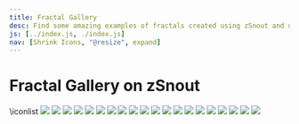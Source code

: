```yaml
---
title: Fractal Gallery
desc: Find some amazing examples of fractals created using zSnout and use them to create your own!
js: [../index.js, ./index.js]
nav: [Shrink Icons, "@resize", expand]
---
```


# Fractal Gallery on zSnout

\iconlist
[![](./starrynight.png)](/mandelbrot/custom/#%7B"maxIterations":150,"xStart":-0.732249730426473,"xEnd":-0.7317866554383559,"yStart":-0.22328186667830255,"yEnd":-0.22374494166645978,"colorMode":1,"iterEQ":"z%5E2%20+%20c"%7D)
[![](./rainbow.png)](/mandelbrot/custom/#%7B"maxIterations":100,"xStart":-1.3277167364520661,"xEnd":-1.3188881778430956,"yStart":0.07206617008102528,"yEnd":0.08089472868997966,"colorMode":2,"iterEQ":"z%5E2%20+%20c"%7D)
[![](./pebbles.png)](</mandelbrot/custom/#%7B"maxIterations":100,"xStart":-0.9887365225495526,"xEnd":-0.9826954876390201,"yStart":-1.5459697955278822,"yEnd":-1.5520108304384133,"colorMode":1,"iterEQ":"(z%5E3+1.59)/(cz%5E2+1)"%7D>)
[![](./froggie.png)](/mandelbrot/custom/#%7B%22maxIterations%22:50,%22xStart%22:-0.225897040299161,%22xEnd%22:-0.1711576081440411,%22yStart%22:-1.604561834601001,%22yEnd%22:-1.6593012667561222,%22colorMode%22:3,%22iterEQ%22:%22z%5E2+z+1/c%22%7D)
[![](./candycane.png)](/mandelbrot/custom/#%7B"maxIterations":150,"xStart":0.3857745927843229,"xEnd":0.39064069384049527,"yStart":-0.5768426479545651,"yEnd":-0.5817087490107377,"colorMode":1,"iterEQ":"z%5E2%20+%20c"%7D)
[![](./ghosthill.png)](/mandelbrot/custom/#%7B"maxIterations":150,"xStart":-0.03182237454935518,"xEnd":-0.022390811179327945,"yStart":-0.7014704862659963,"yEnd":-0.710902049636024,"colorMode":2,"iterEQ":"z%5E2%20+%20c"%7D)
[![](./neonstripes.png)](/mandelbrot/custom/#%7B"maxIterations":150,"xStart":-1.0251000931694414,"xEnd":-1.0178108117982159,"yStart":-0.32417506099685717,"yEnd":-0.33146434236808303,"colorMode":2,"iterEQ":"z%5E2%20+%20c"%7D)
[![](./murkylake.png)](/mandelbrot/custom/#%7B"maxIterations":50,"xStart":-0.7784509299771178,"xEnd":-0.7751382154314792,"yStart":0.13442204997332372,"yEnd":0.1377347645189628,"colorMode":1,"iterEQ":"z%5E2%20+%20c"%7D)
[![](./picasso.png)](</mandelbrot/custom/#%7B"maxIterations":150,"xStart":-1.099149565538116,"xEnd":-0.8118901933956281,"yStart":-1.3620083840710804,"yEnd":-1.6492677562135702,"colorMode":3,"iterEQ":"(z%5E3+1)/(cz%5E2+1)"%7D>)
[![](./idk.png)](/mandelbrot/custom/#%7B"maxIterations":150,"xStart":-0.21026552179310834,"xEnd":-0.18605158852711393,"yStart":0.9954077258950186,"yEnd":0.9711937926290243,"colorMode":1,"iterEQ":"z%5E2+z+1/c%5E2"%7D)
[![](./spiral.png)](/mandelbrot/custom/#%7B"maxIterations":150,"xStart":0.10596525831184556,"xEnd":0.12766024530146544,"yStart":-0.22688369428620184,"yEnd":-0.24857868127582164,"colorMode":2,"iterEQ":"z%5E2-z-c"%7D)
[![](./island2.png)](/mandelbrot/custom/#%7B"maxIterations":100,"xStart":0.5668058386527308,"xEnd":0.598457871964208,"yStart":-0.6867870032511226,"yEnd":-0.7184390365625811,"colorMode":2,"iterEQ":"z%5E7-z-c"%7D)
[![](./bubble.png)](</mandelbrot/custom/#%7B"maxIterations":150,"xStart":-14.792970083759334,"xEnd":-10.344190671928361,"yStart":-5.522561512085471,"yEnd":-9.971340923913822,"colorMode":2,"iterEQ":"(z%5E10+1)/(cz%5E2+1)"%7D>)
[![](./trans.png)](/mandelbrot/custom/#%7B"maxIterations":150,"xStart":-0.8186694434587745,"xEnd":-0.8110482630267526,"yStart":-0.26452829068281214,"yEnd":-0.272149471114829,"colorMode":2,"iterEQ":"z%5E2%20-%20z%20+%20c%5E6"%7D)
[![](./islands.png)](/mandelbrot/custom/#%7B"maxIterations":100,"xStart":-0.37914098719494593,"xEnd":-0.3770389398575108,"yStart":-0.8744928611204853,"yEnd":-0.8765949084579189,"colorMode":2,"iterEQ":"z%5E10+c-z"%7D)
[![](./halloween.png)](/mandelbrot/custom/#%7B"maxIterations":150,"xStart":-0.08261051477385041,"xEnd":-0.06394631295549937,"yStart":-0.36194185148150154,"yEnd":-0.3806060532998526,"colorMode":3,"iterEQ":"z%5E4-z%5E4-z%5E6-c+z-c%5E6"%7D)
[![](./flop.png)](/mandelbrot/custom/#%7B"maxIterations":20,"xStart":-0.04673784379993834,"xEnd":0.1782931601922989,"yStart":0.030416257347924733,"yEnd":-0.1946147466443126,"colorMode":2,"iterEQ":"1%20-%20c%5E5%20-%20z%5E5%20+%20z%5E10"%7D)
[![](./idk2.png)](/mandelbrot/custom/#%7B"maxIterations":20,"xStart":0.15933089102051032,"xEnd":0.1818953510689109,"yStart":-1.0161970235474023,"yEnd":-1.0387614835958026,"colorMode":2,"iterEQ":"1%20-%20c%5E5%20-%20z%5E5%20+%20z%5E10"%7D)
[![](./tabs.png)](/mandelbrot/custom/#%7B"maxIterations":20,"xStart":0.17090654216365306,"xEnd":0.1713564453357809,"yStart":-1.031276049319976,"yEnd":-1.0317259524921047,"colorMode":2,"iterEQ":"1%20-%20c%5E5%20-%20z%5E5%20+%20z%5E10"%7D)
[![](./peapod.png)](/mandelbrot/custom/#%7B"maxIterations":150,"xStart":-0.1497837675236526,"xEnd":-0.14841801524668138,"yStart":-0.9502090853078653,"yEnd":-0.9515748375847903,"colorMode":5,"iterEQ":"z%5E2+1/c"%7D)
